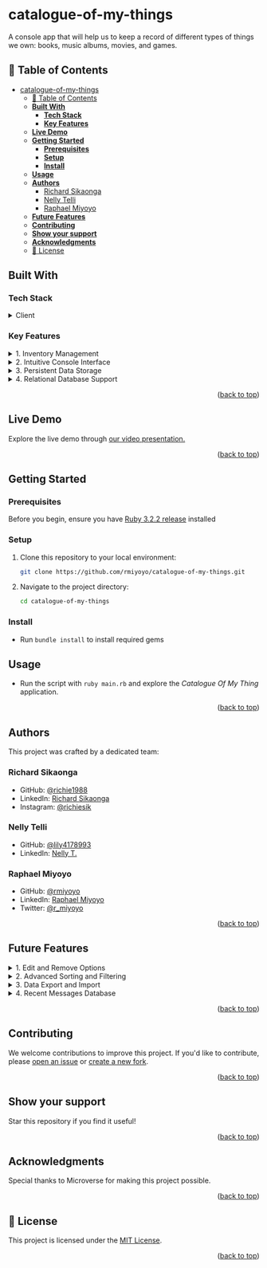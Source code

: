 <a name="readme-top"></a>

# catalogue-of-my-things <a name="catalogue-of-my-things"></a>
A console app that will help us to keep a record of different types of things we own: books, music albums, movies, and games.

## 📗 Table of Contents <a name="table-of-contents"></a>

- [catalogue-of-my-things ](#catalogue-of-my-things-)
  - [📗 Table of Contents ](#-table-of-contents-)
  - [**Built With** ](#built-with-)
    - [**Tech Stack**  ](#tech-stack--)
    - [**Key Features**  ](#key-features--)
  - [**Live Demo**](#live-demo)
  - [**Getting Started**](#getting-started)
    - [**Prerequisites**  ](#prerequisites--)
    - [**Setup** ](#setup-)
    - [**Install**](#install)
  - [**Usage**](#usage)
  - [**Authors** ](#authors-)
    - [Richard Sikaonga](#richard-sikaonga)
    - [Nelly Telli](#nelly-telli)
    - [Raphael Miyoyo](#raphael-miyoyo)
  - [**Future Features** ](#future-features-)
  - [**Contributing** ](#contributing-)
  - [**Show your support** ](#show-your-support-)
  - [**Acknowledgments** ](#acknowledgments-)
  - [📝 License ](#-license-)

## **Built With** <a name="built-with"></a>

### **Tech Stack**  <a name="tech-stack"></a>

<details>
  <summary>Client</summary>
    <li><a href="https://www.ruby-lang.org/en/">Ruby</a></li>
</details>

### **Key Features**  <a name="key-features"></a>

<details>
  <summary>1. Inventory Management</summary>
    <li>Manage books, music albums, movies, and games.</li>
    <li>Options to list, add, and organize items.</li>
</details>
<details>
  <summary>2. Intuitive Console Interface</summary>
    <li>User-friendly menu-driven system.</li>
    <li>Seamless interaction and navigation.</li>
</details>
<details>
  <summary>3. Persistent Data Storage</summary>
    <li>Save item details using JSON files.</li>
    <li>Preserves collections between sessions.</li>
</details>
<details>
  <summary>4. Relational Database Support</summary>
    <li>Schema.sql for relational database structure.</li>
</details>

<p align="right">(<a href="#readme-top">back to top</a>)</p>


## **Live Demo**<a name="live-demo"></a>

Explore the live demo through [our video presentation.](https://drive.google.com/file/d/1ndC-hPDGLc5XxtC7XUq5cj-FibSb7ebi/view?usp=sharing)

<p align="right">(<a href="#readme-top">back to top</a>)</p>

## **Getting Started**<a name="getting-started"></a>

### **Prerequisites**  <a name="prerequisites"></a>

Before you begin, ensure you have [Ruby 3.2.2 release](https://www.ruby-lang.org/en/downloads/) installed

### **Setup** <a name="setup"></a>

1. Clone this repository to your local environment:

   ```bash
   git clone https://github.com/rmiyoyo/catalogue-of-my-things.git
   ```

2. Navigate to the project directory:

   ```bash
   cd catalogue-of-my-things
   ```

### **Install**<a name="install"></a>

- Run `bundle install` to install required gems

## **Usage**<a name="usage"></a>

- Run the script with `ruby main.rb` and explore the _Catalogue Of My Thing_ application.

<p align="right">(<a href="#readme-top">back to top</a>)</p>

## **Authors** <a name="author"></a>

This project was crafted by a dedicated team:

### Richard Sikaonga

- GitHub: [@richie1988](https://github.com/richie1988)
- LinkedIn: [Richard Sikaonga](https://www.linkedin.com/in/richard-sikaonga-039940275/)
- Instagram: [@richiesik](https://www.instagram.com/richiesik/)

### Nelly Telli

- GitHub: [@lily4178993](https://github.com/lily4178993)
- LinkedIn: [Nelly T.](https://www.linkedin.com/in/nellytelli)

### Raphael Miyoyo

- GitHub: [@rmiyoyo](https://github.com/rmiyoyo)
- LinkedIn: [Raphael Miyoyo](https://www.linkedin.com/in/raphael-miyoyo/)
- Twitter: [@r_miyoyo](https://twitter.com/r_miyoyo)

<p align="right">(<a href="#readme-top">back to top</a>)</p>

## **Future Features** <a name="future-features"></a>

<details>
  <summary>1. Edit and Remove Options</summary>
    <li>Modify details of existing items.</li>
    <li>Remove unwanted items from the inventory.</li>
</details>
<details>
  <summary>2. Advanced Sorting and Filtering</summary>
    <li>Sort and filter items based on various criteria.</li>
    <li>Enhance organization and accessibility.</li>
</details>
<details>
  <summary>3. Data Export and Import</summary>
    <li>Allow users to export and import their data.</li>
    <li>Facilitate data backup and migration.</li>
</details>
<details>
  <summary>4. Recent Messages Database</summary>
    <li>Store recent messages for reference</li>
    <li>Access a log of recent interactions.</li>
</details>

<p align="right">(<a href="#readme-top">back to top</a>)</p>


## **Contributing** <a name="contributing"></a>

We welcome contributions to improve this project. If you'd like to contribute, please [open an issue](https://github.com/rmiyoyo/catalogue-of-my-things/issues) or [create a new fork](https://github.com/rmiyoyo/catalogue-of-my-things/fork).

<p align="right">(<a href="#readme-top">back to top</a>)</p>

## **Show your support** <a name="support"></a>

Star this repository if you find it useful!

<p align="right">(<a href="#readme-top">back to top</a>)</p>


## **Acknowledgments** <a name="acknowledgements"></a>

Special thanks to Microverse for making this project possible.

<p align="right">(<a href="#readme-top">back to top</a>)</p>

## 📝 License <a name="license"></a>

This project is licensed under the [MIT License](./LICENSE).

<p align="right">(<a href="#readme-top">back to top</a>)</p>
